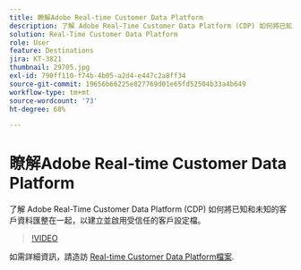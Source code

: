 ```yaml
---
title: 瞭解Adobe Real-time Customer Data Platform
description: 了解 Adobe Real-Time Customer Data Platform (CDP) 如何將已知和未知的客戶資料匯整在一起，以建立並啟用受信任的客戶設定檔。
solution: Real-Time Customer Data Platform
role: User
feature: Destinations
jira: KT-3821
thumbnail: 29705.jpg
exl-id: 790ff110-f74b-4b05-a2d4-e447c2a8ff34
source-git-commit: 19656b66225e827769d01e65fd52504b33a4b649
workflow-type: tm+mt
source-wordcount: '73'
ht-degree: 68%

---
```


# 瞭解Adobe Real-time Customer Data Platform

了解 Adobe Real-Time Customer Data Platform (CDP) 如何將已知和未知的客戶資料匯整在一起，以建立並啟用受信任的客戶設定檔。

>[!VIDEO](https://video.tv.adobe.com/v/29705?quality=12&learn=on)

如需詳細資訊，請造訪 [Real-time Customer Data Platform檔案](https://experienceleague.adobe.com/docs/experience-platform/rtcdp/overview.html?lang=zh-Hant).
